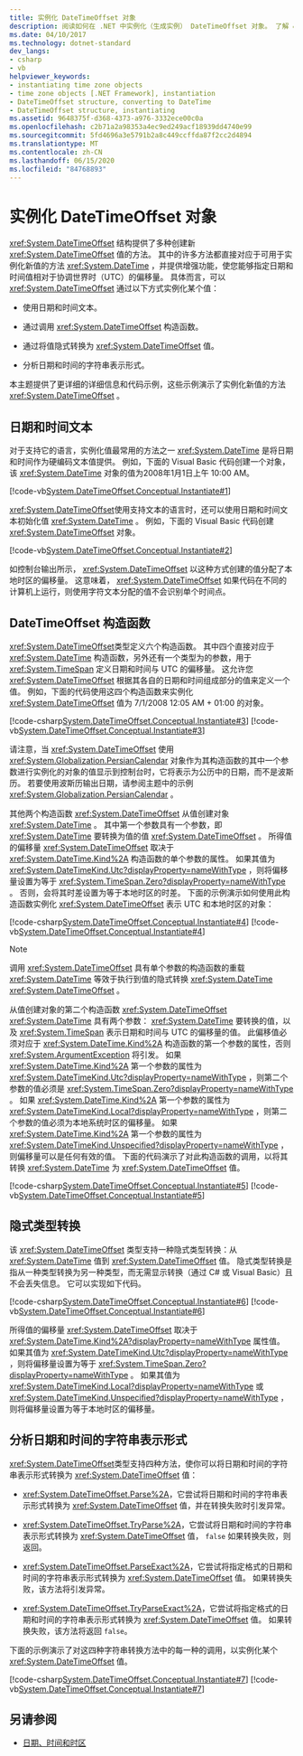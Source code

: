 ```yaml
---
title: 实例化 DateTimeOffset 对象
description: 阅读如何在 .NET 中实例化（生成实例） DateTimeOffset 对象。 了解 & 时间文本、构造函数、隐式类型转换 & 详细信息。
ms.date: 04/10/2017
ms.technology: dotnet-standard
dev_langs:
- csharp
- vb
helpviewer_keywords:
- instantiating time zone objects
- time zone objects [.NET Framework], instantiation
- DateTimeOffset structure, converting to DateTime
- DateTimeOffset structure, instantiating
ms.assetid: 9648375f-d368-4373-a976-3332ece00c0a
ms.openlocfilehash: c2b71a2a98353a4ec9ed249acf18939dd4740e99
ms.sourcegitcommit: 5fd4696a3e5791b2a8c449ccffda87f2cc2d4894
ms.translationtype: MT
ms.contentlocale: zh-CN
ms.lasthandoff: 06/15/2020
ms.locfileid: "84768893"
---
```

# <a name="instantiating-a-datetimeoffset-object"></a>实例化 DateTimeOffset 对象

<xref:System.DateTimeOffset> 结构提供了多种创建新 <xref:System.DateTimeOffset> 值的方法。 其中的许多方法都直接对应于可用于实例化新值的方法 <xref:System.DateTime> ，并提供增强功能，使您能够指定日期和时间值相对于协调世界时（UTC）的偏移量。 具体而言，可以 <xref:System.DateTimeOffset> 通过以下方式实例化某个值：

- 使用日期和时间文本。

- 通过调用 <xref:System.DateTimeOffset> 构造函数。

- 通过将值隐式转换为 <xref:System.DateTimeOffset> 值。

- 分析日期和时间的字符串表示形式。

本主题提供了更详细的详细信息和代码示例，这些示例演示了实例化新值的方法 <xref:System.DateTimeOffset> 。

## <a name="date-and-time-literals"></a>日期和时间文本

对于支持它的语言，实例化值最常用的方法之一 <xref:System.DateTime> 是将日期和时间作为硬编码文本值提供。 例如，下面的 Visual Basic 代码创建一个对象，该 <xref:System.DateTime> 对象的值为2008年1月1日上午 10:00 AM。

[!code-vb[System.DateTimeOffset.Conceptual.Instantiate#1](../../../samples/snippets/visualbasic/VS_Snippets_CLR_System/system.DateTimeOffset.Conceptual.Instantiate/vb/Instantiate.vb#1)]

<xref:System.DateTimeOffset>使用支持文本的语言时，还可以使用日期和时间文本初始化值 <xref:System.DateTime> 。 例如，下面的 Visual Basic 代码创建 <xref:System.DateTimeOffset> 对象。

[!code-vb[System.DateTimeOffset.Conceptual.Instantiate#2](../../../samples/snippets/visualbasic/VS_Snippets_CLR_System/system.DateTimeOffset.Conceptual.Instantiate/vb/Instantiate.vb#2)]

如控制台输出所示， <xref:System.DateTimeOffset> 以这种方式创建的值分配了本地时区的偏移量。 这意味着， <xref:System.DateTimeOffset> 如果代码在不同的计算机上运行，则使用字符文本分配的值不会识别单个时间点。

## <a name="datetimeoffset-constructors"></a>DateTimeOffset 构造函数

<xref:System.DateTimeOffset>类型定义六个构造函数。 其中四个直接对应于 <xref:System.DateTime> 构造函数，另外还有一个类型为的参数，用于 <xref:System.TimeSpan> 定义日期和时间与 UTC 的偏移量。 这允许您 <xref:System.DateTimeOffset> 根据其各自的日期和时间组成部分的值来定义一个值。 例如，下面的代码使用这四个构造函数来实例化 <xref:System.DateTimeOffset> 值为 7/1/2008 12:05 AM + 01:00 的对象。

[!code-csharp[System.DateTimeOffset.Conceptual.Instantiate#3](../../../samples/snippets/csharp/VS_Snippets_CLR_System/system.DateTimeOffset.Conceptual.Instantiate/cs/Instantiate.cs#3)]
[!code-vb[System.DateTimeOffset.Conceptual.Instantiate#3](../../../samples/snippets/visualbasic/VS_Snippets_CLR_System/system.DateTimeOffset.Conceptual.Instantiate/vb/Instantiate.vb#3)]

请注意，当 <xref:System.DateTimeOffset> 使用 <xref:System.Globalization.PersianCalendar> 对象作为其构造函数的其中一个参数进行实例化的对象的值显示到控制台时，它将表示为公历中的日期，而不是波斯历。 若要使用波斯历输出日期，请参阅主题中的示例 <xref:System.Globalization.PersianCalendar> 。

其他两个构造函数 <xref:System.DateTimeOffset> 从值创建对象 <xref:System.DateTime> 。 其中第一个参数具有一个参数，即 <xref:System.DateTime> 要转换为值的值 <xref:System.DateTimeOffset> 。 所得值的偏移量 <xref:System.DateTimeOffset> 取决于 <xref:System.DateTime.Kind%2A> 构造函数的单个参数的属性。 如果其值为 <xref:System.DateTimeKind.Utc?displayProperty=nameWithType> ，则将偏移量设置为等于 <xref:System.TimeSpan.Zero?displayProperty=nameWithType> 。 否则，会将其时差设置为等于本地时区的时差。 下面的示例演示如何使用此构造函数实例化 <xref:System.DateTimeOffset> 表示 UTC 和本地时区的对象：

[!code-csharp[System.DateTimeOffset.Conceptual.Instantiate#4](../../../samples/snippets/csharp/VS_Snippets_CLR_System/system.DateTimeOffset.Conceptual.Instantiate/cs/Instantiate.cs#4)]
[!code-vb[System.DateTimeOffset.Conceptual.Instantiate#4](../../../samples/snippets/visualbasic/VS_Snippets_CLR_System/system.DateTimeOffset.Conceptual.Instantiate/vb/Instantiate.vb#4)]

> [!NOTE]
> 调用 <xref:System.DateTimeOffset> 具有单个参数的构造函数的重载 <xref:System.DateTime> 等效于执行到值的隐式转换 <xref:System.DateTime> <xref:System.DateTimeOffset> 。

从值创建对象的第二个构造函数 <xref:System.DateTimeOffset> <xref:System.DateTime> 具有两个参数： <xref:System.DateTime> 要转换的值，以及 <xref:System.TimeSpan> 表示日期和时间与 UTC 的偏移量的值。 此偏移值必须对应于 <xref:System.DateTime.Kind%2A> 构造函数的第一个参数的属性，否则 <xref:System.ArgumentException> 将引发。 如果 <xref:System.DateTime.Kind%2A> 第一个参数的属性为 <xref:System.DateTimeKind.Utc?displayProperty=nameWithType> ，则第二个参数的值必须是 <xref:System.TimeSpan.Zero?displayProperty=nameWithType> 。 如果 <xref:System.DateTime.Kind%2A> 第一个参数的属性为 <xref:System.DateTimeKind.Local?displayProperty=nameWithType> ，则第二个参数的值必须为本地系统时区的偏移量。 如果 <xref:System.DateTime.Kind%2A> 第一个参数的属性为 <xref:System.DateTimeKind.Unspecified?displayProperty=nameWithType> ，则偏移量可以是任何有效的值。 下面的代码演示了对此构造函数的调用，以将其转换 <xref:System.DateTime> 为 <xref:System.DateTimeOffset> 值。

[!code-csharp[System.DateTimeOffset.Conceptual.Instantiate#5](../../../samples/snippets/csharp/VS_Snippets_CLR_System/system.DateTimeOffset.Conceptual.Instantiate/cs/Instantiate.cs#5)]
[!code-vb[System.DateTimeOffset.Conceptual.Instantiate#5](../../../samples/snippets/visualbasic/VS_Snippets_CLR_System/system.DateTimeOffset.Conceptual.Instantiate/vb/Instantiate.vb#5)]

## <a name="implicit-type-conversion"></a>隐式类型转换

该 <xref:System.DateTimeOffset> 类型支持一种隐式类型转换：从 <xref:System.DateTime> 值到 <xref:System.DateTimeOffset> 值。 隐式类型转换是指从一种类型转换为另一种类型，而无需显示转换（通过 C# 或 Visual Basic）且不会丢失信息。 它可以实现如下代码。

[!code-csharp[System.DateTimeOffset.Conceptual.Instantiate#6](../../../samples/snippets/csharp/VS_Snippets_CLR_System/system.DateTimeOffset.Conceptual.Instantiate/cs/Instantiate.cs#6)]
[!code-vb[System.DateTimeOffset.Conceptual.Instantiate#6](../../../samples/snippets/visualbasic/VS_Snippets_CLR_System/system.DateTimeOffset.Conceptual.Instantiate/vb/Instantiate.vb#6)]

所得值的偏移量 <xref:System.DateTimeOffset> 取决于 <xref:System.DateTime.Kind%2A?displayProperty=nameWithType> 属性值。 如果其值为 <xref:System.DateTimeKind.Utc?displayProperty=nameWithType> ，则将偏移量设置为等于 <xref:System.TimeSpan.Zero?displayProperty=nameWithType> 。 如果其值为 <xref:System.DateTimeKind.Local?displayProperty=nameWithType> 或 <xref:System.DateTimeKind.Unspecified?displayProperty=nameWithType> ，则将偏移量设置为等于本地时区的偏移量。

## <a name="parsing-the-string-representation-of-a-date-and-time"></a>分析日期和时间的字符串表示形式

<xref:System.DateTimeOffset>类型支持四种方法，使你可以将日期和时间的字符串表示形式转换为 <xref:System.DateTimeOffset> 值：

- <xref:System.DateTimeOffset.Parse%2A>，它尝试将日期和时间的字符串表示形式转换为 <xref:System.DateTimeOffset> 值，并在转换失败时引发异常。

- <xref:System.DateTimeOffset.TryParse%2A>，它尝试将日期和时间的字符串表示形式转换为 <xref:System.DateTimeOffset> 值， `false` 如果转换失败，则返回。

- <xref:System.DateTimeOffset.ParseExact%2A>，它尝试将指定格式的日期和时间的字符串表示形式转换为 <xref:System.DateTimeOffset> 值。 如果转换失败，该方法将引发异常。

- <xref:System.DateTimeOffset.TryParseExact%2A>，它尝试将指定格式的日期和时间的字符串表示形式转换为 <xref:System.DateTimeOffset> 值。 如果转换失败，该方法将返回 `false`。

下面的示例演示了对这四种字符串转换方法中的每一种的调用，以实例化某个 <xref:System.DateTimeOffset> 值。

[!code-csharp[System.DateTimeOffset.Conceptual.Instantiate#7](../../../samples/snippets/csharp/VS_Snippets_CLR_System/system.DateTimeOffset.Conceptual.Instantiate/cs/Instantiate.cs#7)]
[!code-vb[System.DateTimeOffset.Conceptual.Instantiate#7](../../../samples/snippets/visualbasic/VS_Snippets_CLR_System/system.DateTimeOffset.Conceptual.Instantiate/vb/Instantiate.vb#7)]

## <a name="see-also"></a>另请参阅

- [日期、时间和时区](index.md)
